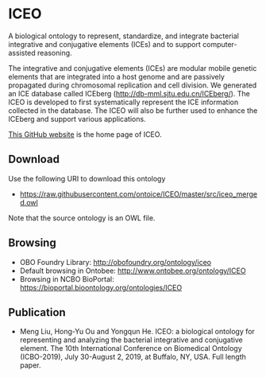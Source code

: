 # ICEO
A biological ontology to represent, standardize, and integrate bacterial integrative and conjugative elements (ICEs) and to support computer-assisted reasoning.

The integrative and conjugative elements (ICEs) are modular mobile genetic elements that are integrated into a host genome and are passively propagated during chromosomal replication and cell division. We generated an ICE database called ICEberg (http://db-mml.sjtu.edu.cn/ICEberg/). The ICEO is developed to first systematically represent the ICE information collected in the database. The ICEO will also be further used to enhance the ICEberg and support various applications.   

[This GitHub website](https://github.com/ontoice/ICEO) is the home page of ICEO.

## Download
Use the following URI to download this ontology

- https://raw.githubusercontent.com/ontoice/ICEO/master/src/iceo_merged.owl

Note that the source ontology is an OWL file.

## Browsing
- OBO Foundry Library: http://obofoundry.org/ontology/iceo
- Default browsing in Ontobee: http://www.ontobee.org/ontology/ICEO
- Browsing in NCBO BioPortal: https://bioportal.bioontology.org/ontologies/ICEO

## Publication
- Meng Liu, Hong-Yu Ou and Yongqun He. ICEO: a biological ontology for representing and analyzing the bacterial integrative and conjugative element. The 10th International Conference on Biomedical Ontology (ICBO-2019), July 30-August 2, 2019, at Buffalo, NY, USA. Full length paper.   
